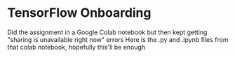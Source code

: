 # TensorFlow Onboarding

Did the assignment in a Google Colab notebook but then kept getting "sharing is unavailable right now" errors
Here is the .py and .ipynb files from that colab notebook, hopefully this'll be enough
